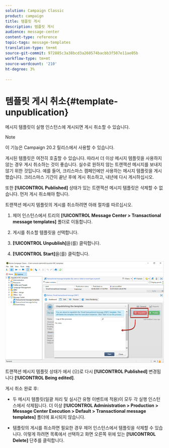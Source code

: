 ```yaml
---
solution: Campaign Classic
product: campaign
title: 템플릿 게시
description: 템플릿 게시
audience: message-center
content-type: reference
topic-tags: message-templates
translation-type: tm+mt
source-git-commit: 972885c3a38bcd3a260574bacbb3f507e11ae05b
workflow-type: tm+mt
source-wordcount: '210'
ht-degree: 3%

---
```



# 템플릿 게시 취소{#template-unpublication}

메시지 템플릿이 실행 인스턴스에 게시되면 게시 취소할 수 있습니다.

>[!NOTE]
>
>이 기능은 Campaign 20.2 릴리스에서 사용할 수 있습니다.

게시된 템플릿은 여전히 호출할 수 있습니다. 따라서 더 이상 메시지 템플릿을 사용하지 않는 경우 게시 취소하는 것이 좋습니다. 실수로 원하지 않는 트랜잭션 메시지를 보내지 않기 위한 것입니다. 예를 들어, 크리스마스 캠페인에만 사용하는 메시지 템플릿을 게시했습니다. 크리스마스 기간이 끝난 후에 게시 취소하고, 내년에 다시 게시하십시오.

또한 **[!UICONTROL Published]** 상태가 있는 트랜잭션 메시지 템플릿은 삭제할 수 없습니다. 먼저 게시 취소해야 합니다.

트랜잭션 메시지 템플릿의 게시를 취소하려면 아래 절차를 따르십시오.

1. 제어 인스턴스에서 트리의 **[!UICONTROL Message Center > Transactional message templates]** 폴더로 이동합니다.
1. 게시를 취소할 템플릿을 선택합니다.
1. **[!UICONTROL Unpublish]**&#x200B;을(를) 클릭합니다.

   <!--1. Fill in the **[!UICONTROL Log of the process]** field.-->

1. **[!UICONTROL Start]**&#x200B;을(를) 클릭합니다.

![](assets/message-center-unpublish.png)

트랜잭션 메시지 템플릿 상태가 에서 (으)로 다시 **[!UICONTROL Published]** 변경됩니다 **[!UICONTROL Being edited]**.

게시 취소 완료 후:

* 두 메시지 템플릿(일괄 처리 및 실시간 유형 이벤트에 적용)이 모두 각 실행 인스턴스에서 삭제됩니다. 더 이상 **[!UICONTROL Administration > Production > Message Center Execution > Default > Transactional message templates]** 폴더에 표시되지 않습니다.

* 템플릿의 게시를 취소하면 필요한 경우 제어 인스턴스에서 템플릿을 삭제할 수 있습니다. 이렇게 하려면 목록에서 선택하고 화면 오른쪽 위에 있는 **[!UICONTROL Delete]** 단추를 클릭합니다.